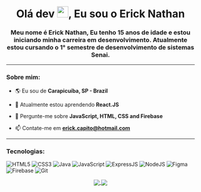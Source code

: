 <h1 align="center">Olá dev <img src="https://raw.githubusercontent.com/kaueMarques/kaueMarques/master/hi.gif" width="30px">, Eu sou o Erick Nathan</h1>
<h3 align="center">Meu nome é Erick Nathan, Eu tenho 15 anos de idade e estou iniciando minha carreira em desenvolvimento. Atualmente estou cursando o 1° semestre de desenvolvimento de sistemas Senai.</h3>

<hr>

<h3 align="left">Sobre mim:</h3>

- 🌎 Eu sou de **Carapicuíba, SP - Brazil**

- 🌱 Atualmente estou aprendendo **React.JS**

- 💬 Pergunte-me sobre **JavaScript, HTML, CSS and Firebase**

- 📫 Contate-me em **erick.capito@hotmail.com**

<hr>

<h3 align="left">Tecnologias:</h3>

  ![HTML5](https://img.shields.io/badge/HTML5-E34F26?style=for-the-badge&logo=html5&logoColor=white)
  ![CSS3](https://img.shields.io/badge/CSS3-1572B6?style=for-the-badge&logo=css3&logoColor=white)
  ![Java](https://img.shields.io/badge/Java-ED8B00?style=for-the-badge&logo=java&logoColor=white)
  ![JavaScript](https://img.shields.io/badge/JavaScript-F7DF1E?style=for-the-badge&logo=javascript&logoColor=black)
  ![ExpressJS](https://img.shields.io/badge/Express.js-404D59?style=for-the-badge&logo=express)
  ![NodeJS](https://img.shields.io/badge/Node.js-4EA94B?style=for-the-badge&logo=node-dot-js&logoColor=white)
  ![Figma](https://img.shields.io/badge/Figma-1abcfe?style=for-the-badge&logo=figma&logoColor=white)
  ![Firebase](https://img.shields.io/badge/Firebase-e6ac00?style=for-the-badge&logo=firebase&logoColor=white)
  ![Git](https://img.shields.io/badge/Git-f03c2e?style=for-the-badge&logo=git&logoColor=white)
  
  <div align="center">
    <a href="https://github.com/anuraghazra/github-readme-stats">
      <img align="center" src="https://github-readme-stats.vercel.app/api/top-langs?username=ericknathan&show_icons=true&locale=pt-br&layout=compact&theme=tokyonight&hide_border=true" />
    </a>
    <a href="https://github.com/anuraghazra/convoychat">
      <img align="center" src="https://github-readme-stats.vercel.app/api?username=ericknathan&show_icons=true&locale=pt-br&theme=tokyonight&hide_border=true" />
    </a>
  </div>

